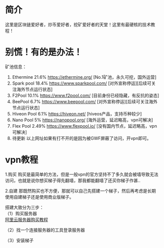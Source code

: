 # 简介
这里是区块链爱好者，炒币爱好者，挖矿爱好者的天堂！这里有最硬核的技术教程！

# 别慌！有的是办法！
 矿池信息：

1. Ethermine   21.6%  https://ethermine.org/        [No.1矿池，永久可挖，国外运营]
2. Spark pool  18.4%  https://www.sparkpool.com/    [对外宣称停运][后续可关注海外节点运行状态]
3. F2Pool      10.1%  https://www.f2pool.com/       [目前身份已经隐藏，有反抗的姿态]
4. BeePool     6.7%   https://www.beepool.com/      [对外宣称停运][后续可关注海外节点运行状态]
5. Hiveon Pool 6.1%   https://hiveon.net/           [hiveos产品，支持币种较少]
6. Nano Pool   5%     https://nanopool.org/         [海外运营，延迟略高，vpn可解决]
7. Flex Pool   2.49%  https://www.flexpool.io/      [没有国内节点，延迟略高，vpn可解决]
8. 待更新    以上网址如果有打不开的是因为被GWF屏蔽了访问，开vpn即可。

# vpn教程

1.购买
购买是最简单的方法，但是一般vpn的官方坚持不了多久就会被墙导致无法访问，也就是说你想买梯子得先翻墙，那我都能翻墙了还买你梯子作甚..

2.自建
那既然购买也不方便，那就可以自己先搭建一个梯子，然后再考虑是长期使用自建梯子还是使用商业版梯子。

搭建大致分为三步：  
（1）购买服务器  
[阿里云服务器购买教程](https://raw.githubusercontent.com/btcusdt/btceth/main/%E6%9C%8D%E5%8A%A1%E5%99%A8%E8%B4%AD%E4%B9%B0%E6%95%99%E7%A8%8B/%E9%98%BF%E9%87%8C%E4%BA%91%E6%9C%8D%E5%8A%A1%E5%99%A8%E8%B4%AD%E4%B9%B0%E6%95%99%E7%A8%8B.md)  

（2）找一个连接服务器的工具登录服务器

（3）安装梯子
